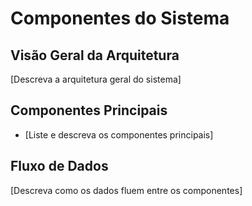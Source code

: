 # Componentes do Sistema

## Visão Geral da Arquitetura
[Descreva a arquitetura geral do sistema]

## Componentes Principais
- [Liste e descreva os componentes principais]

## Fluxo de Dados
[Descreva como os dados fluem entre os componentes]
